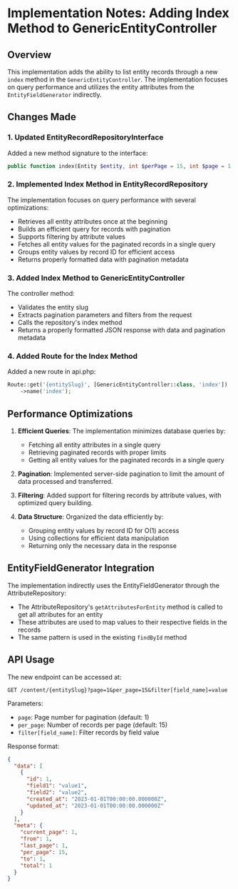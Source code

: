 # Implementation Notes: Adding Index Method to GenericEntityController

## Overview
This implementation adds the ability to list entity records through a new `index` method in the `GenericEntityController`. The implementation focuses on query performance and utilizes the entity attributes from the `EntityFieldGenerator` indirectly.

## Changes Made

### 1. Updated EntityRecordRepositoryInterface
Added a new method signature to the interface:
```php
public function index(Entity $entity, int $perPage = 15, int $page = 1, array $filters = []): array;
```

### 2. Implemented Index Method in EntityRecordRepository
The implementation focuses on query performance with several optimizations:
- Retrieves all entity attributes once at the beginning
- Builds an efficient query for records with pagination
- Supports filtering by attribute values
- Fetches all entity values for the paginated records in a single query
- Groups entity values by record ID for efficient access
- Returns properly formatted data with pagination metadata

### 3. Added Index Method to GenericEntityController
The controller method:
- Validates the entity slug
- Extracts pagination parameters and filters from the request
- Calls the repository's index method
- Returns a properly formatted JSON response with data and pagination metadata

### 4. Added Route for the Index Method
Added a new route in api.php:
```php
Route::get('{entitySlug}', [GenericEntityController::class, 'index'])
    ->name('index');
```

## Performance Optimizations
1. **Efficient Queries**: The implementation minimizes database queries by:
   - Fetching all entity attributes in a single query
   - Retrieving paginated records with proper limits
   - Getting all entity values for the paginated records in a single query

2. **Pagination**: Implemented server-side pagination to limit the amount of data processed and transferred.

3. **Filtering**: Added support for filtering records by attribute values, with optimized query building.

4. **Data Structure**: Organized the data efficiently by:
   - Grouping entity values by record ID for O(1) access
   - Using collections for efficient data manipulation
   - Returning only the necessary data in the response

## EntityFieldGenerator Integration
The implementation indirectly uses the EntityFieldGenerator through the AttributeRepository:
- The AttributeRepository's `getAttributesForEntity` method is called to get all attributes for an entity
- These attributes are used to map values to their respective fields in the records
- The same pattern is used in the existing `findById` method

## API Usage
The new endpoint can be accessed at:
```
GET /content/{entitySlug}?page=1&per_page=15&filter[field_name]=value
```

Parameters:
- `page`: Page number for pagination (default: 1)
- `per_page`: Number of records per page (default: 15)
- `filter[field_name]`: Filter records by field value

Response format:
```json
{
  "data": [
    {
      "id": 1,
      "field1": "value1",
      "field2": "value2",
      "created_at": "2023-01-01T00:00:00.000000Z",
      "updated_at": "2023-01-01T00:00:00.000000Z"
    }
  ],
  "meta": {
    "current_page": 1,
    "from": 1,
    "last_page": 1,
    "per_page": 15,
    "to": 1,
    "total": 1
  }
}
```
